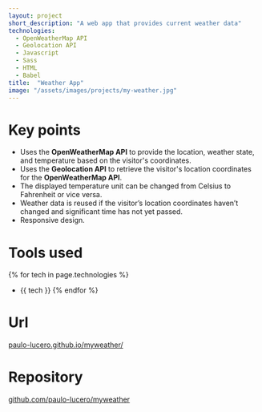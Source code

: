 ```yaml
---
layout: project
short_description: "A web app that provides current weather data"
technologies:
  - OpenWeatherMap API
  - Geolocation API
  - Javascript
  - Sass
  - HTML
  - Babel
title:  "Weather App"
image: "/assets/images/projects/my-weather.jpg"
---
```

# Key points

- Uses the **OpenWeatherMap API** to provide the location, weather state, and temperature based on the visitor's coordinates.
- Uses the **Geolocation API** to retrieve the visitor's location coordinates for the **OpenWeatherMap API**.
- The displayed temperature unit can be changed from Celsius to Fahrenheit or vice versa.
- Weather data is reused if the visitor’s location coordinates haven’t changed and significant time has not yet passed.
- Responsive design.

# Tools used

{% for tech in page.technologies %}
- {{ tech }}
{% endfor %}

# Url

[paulo-lucero.github.io/myweather/](https://paulo-lucero.github.io/myweather/)

# Repository

[github.com/paulo-lucero/myweather](https://github.com/paulo-lucero/myweather)
